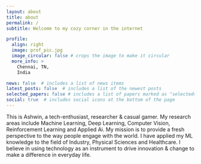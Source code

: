 ```yaml
---
layout: about
title: about
permalink: /
subtitle: Welcome to my cozy corner in the internet

profile:
  align: right
  image: prof_pic.jpg
  image_circular: false # crops the image to make it circular
  more_info: >
    Chennai, TN,
    India

news: false  # includes a list of news items
latest_posts: false  # includes a list of the newest posts
selected_papers: false # includes a list of papers marked as "selected={true}"
social: true  # includes social icons at the bottom of the page
---
```


This is Ashwin, a tech-enthusiast, researcher & casual gamer. My research areas include Machine Learning, Deep Learning, Computer Vision, Reinforcement Learning and Applied Ai. My mission is to provide a fresh perspective to the way people engage with the world. I have applied my ML knowledge to the field of Industry, Physical Sciences and Healthcare. I believe in using technology as an instrument to drive innovation & change to make a difference in everyday life.
